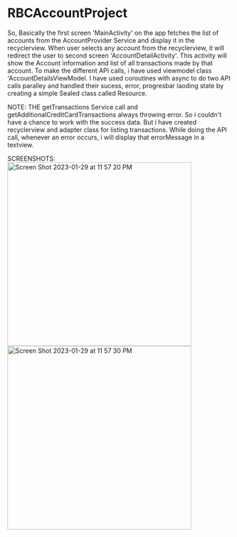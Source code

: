 # RBCAccountProject
So, Basically the first screen 'MainActivity' on the app fetches the list of accounts from the AccountProvider Service and display it in the recyclerview.
When user selects any account from the recyclerview, it will redirect the user to second screen 'AccountDetailActivity'. This activity will show the Account information and list of all transactions made by that account.
To make the different API calls, i have used viewmodel class 'AccountDetailsViewModel. I have used coroutines with async to do two API calls paralley and handled their sucess, error, progresbar laoding state by creating a simple Sealed class called Resource.

NOTE: THE getTransactions Service call and getAdditionalCreditCardTransactions always throwing error. So i couldn't have a chance to work with the success data. But i have created recyclerview and adapter class for listing transactions.
While doing the API call, whenever an error occurs, i will display that errorMessage in a textview.

SCREENSHOTS:
<img width="413" alt="Screen Shot 2023-01-29 at 11 57 20 PM" src="https://user-images.githubusercontent.com/22996236/215391208-32996fdf-8f25-4474-ac16-9b13e43e2a22.png">
<img width="413" alt="Screen Shot 2023-01-29 at 11 57 30 PM" src="https://user-images.githubusercontent.com/22996236/215391280-0937cadb-92d4-4881-8d90-5b7b4024c2f9.png">

